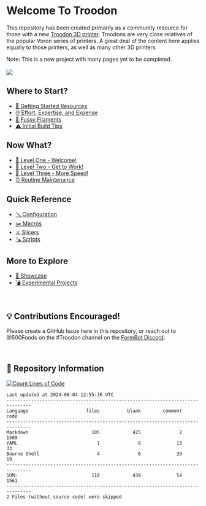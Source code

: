 # Welcome To Troodon
This repository has been created primarily as a community resource for those with a new [Troodon 3D printer](https://www.formbot3d.com/collections/troodon-390). Troodons are very close relatives of the popular Voron series of printers. A great deal of the content here applies equally to those printers, as well as many other 3D printers. 

Note: This is a new project with many pages yet to be completed.
<br /><br/><img src="https://progress-bar.dev/63/?scale=89&title=%20Completed%20&width=415&suffix=%20%2F%20105%20Pages">

## Where to Start?
- [🤔 Getting Started Resources](https://github.com/500Foods/WelcomeToTroodon/blob/main/docs/getting_started.md)
- [🤓 Effort, Expertise, and Expense](https://github.com/500Foods/WelcomeToTroodon/blob/main/docs/effort.md)
- [🧐 Fussy Filaments](https://github.com/500Foods/WelcomeToTroodon/blob/main/docs/filaments.md)
- [⚠️ Initial Build Tips](https://github.com/500Foods/WelcomeToTroodon/blob/main/docs/initial_build.md)

## Now What?
- [🙂 Level One - Welcome!](https://github.com/500Foods/WelcomeToTroodon/blob/main/docs/level_1.md)
- [🔨 Level Two - Get to Work!](https://github.com/500Foods/WelcomeToTroodon/blob/main/docs/level_2.md)
- [🥇 Level Three - More Speed!](https://github.com/500Foods/WelcomeToTroodon/blob/main/docs/level_3.md)
- [⏰ Routine Maintenance](https://github.com/500Foods/WelcomeToTroodon/blob/main/docs/maintenance.md)

## Quick Reference
- [🪛 Configuration](https://github.com/500Foods/WelcomeToTroodon/blob/main/docs/configuration.md)
- [✂️ Macros](https://github.com/500Foods/WelcomeToTroodon/blob/main/docs/macros.md)
- [⚔️ Slicers](https://github.com/500Foods/WelcomeToTroodon/blob/main/docs/slicers.md)
- [🪚 Scripts](https://github.com/500Foods/WelcomeToTroodon/blob/main/docs/scripts.md)

## More to Explore
- [🥳 Showcase](https://github.com/500Foods/WelcomeToTroodon/blob/main/docs/showcase.md)
- [💣 Experimental Projects](https://github.com/500Foods/WelcomeToTroodon/blob/main/docs/experiments.md)

<p><br></p>

## 💡 Contributions Encouraged!
Please create a GitHub Issue here in this repository, or reach out to @500Foods on the #Troodon channel on the [FormBot Discord](https://discord.gg/spAGFK2PnN).

<p><br></p>

## 📏 Repository Information 
[![Count Lines of Code](https://github.com/500Foods/WelcomeToTroodon/actions/workflows/main.yml/badge.svg)](https://github.com/500Foods/WelcomeToTroodon/actions/workflows/main.yml)
<!--CLOC-START -->
```
Last updated at 2024-08-04 12:55:36 UTC
-------------------------------------------------------------------------------
Language                     files          blank        comment           code
-------------------------------------------------------------------------------
Markdown                       105            425              2           1509
YAML                             1              8             13             33
Bourne Shell                     4              6             39             19
-------------------------------------------------------------------------------
SUM:                           110            439             54           1561
-------------------------------------------------------------------------------
2 Files (without source code) were skipped
```
<!--CLOC-END-->
